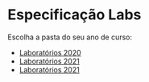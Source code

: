 # Especificação Labs

Escolha a pasta do seu ano de curso:

* [Laboratórios 2020](2020/)
* [Laboratórios 2021](2021/)
* [Laboratórios 2021](2022/)
